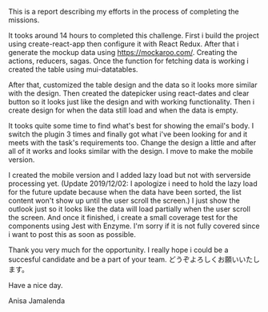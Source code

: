 This is a report describing my efforts in the process of completing the missions.

It tooks around 14 hours to completed this challenge.
First i build the project using create-react-app then configure it with React Redux.
After that i generate the mockup data using https://mockaroo.com/. Creating the actions, reducers,
sagas. Once the function for fetching data is working i created the table using mui-datatables.

After that, customized the table design and the data so it looks more similar with the design. 
Then created the datepicker using react-dates and clear button so it looks just like the design and with
working functionality. Then i create design for when the data still load and when the data is empty.

It tooks quite some time to find what's best for showing the email's body. I switch the plugin 3 times and finally got what i've been looking for and it meets with the task's requirements too. Change the design a little and after all of it works and looks similar with the design. I move to make the mobile version.

I created the mobile version and I added lazy load but not with serverside processing yet. (Update 2019/12/02: I apologize i need to hold the lazy load for the future update because when the data have been sorted, the list content won't show up until the user scroll the screen.) I just show the outlook just so it looks like the data will load partially when the user scroll the screen. And once it finished, i create a small coverage test for the components using Jest with Enzyme. I'm sorry if it is not fully covered since i want to post this as soon as possible.

Thank you very much for the opportunity. I really hope i could be a succesful candidate and be a part of your team. どうぞよろしくお願いいたします。

Have a nice day.

Anisa Jamalenda
